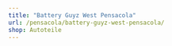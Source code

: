 ```yaml
---
title: "Battery Guyz West Pensacola"
url: /pensacola/battery-guyz-west-pensacola/
shop: Autoteile
---
```

